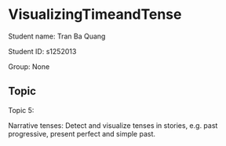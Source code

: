 # VisualizingTimeandTense
Student name: Tran Ba Quang

Student ID: s1252013

Group: None

## Topic
Topic 5: 

Narrative tenses: Detect and visualize tenses in stories, e.g. past progressive, present perfect and simple past.
